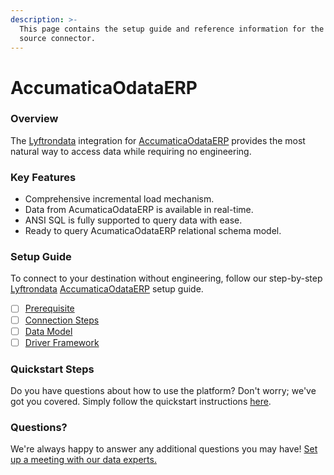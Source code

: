 ```yaml
---
description: >-
  This page contains the setup guide and reference information for the Acumatica
  source connector.
---
```


# AccumaticaOdataERP

### Overview

The [Lyftrondata](https://www.lyftrondata.com/) integration for [AccumaticaOdataERP](https://lyftron.com/source/data-migration-from-acumatica-to-snowflake-google-bigquery-amazon-redshift-and-azure-sql-database/) provides the most natural way to access data while requiring no engineering.

### Key Features

* Comprehensive incremental load mechanism.
* Data from AcumaticaOdataERP is available in real-time.
* ANSI SQL is fully supported to query data with ease.
* Ready to query AcumaticaOdataERP relational schema model.

### Setup Guide

To connect to your destination without engineering, follow our step-by-step [Lyftrondata](https://www.lyftrondata.com/) [AccumaticaOdataERP](https://lyftron.com/source/data-migration-from-acumatica-to-snowflake-google-bigquery-amazon-redshift-and-azure-sql-database/) setup guide.

* [ ] [Prerequisite](../acumatica/prerequisite.md)
* [ ] [Connection Steps](../acumatica/connection-steps.md)
* [ ] [Data Model](../acumatica/data-model/erd.md)
* [ ] [Driver Framework](../acumatica/driver-framework/)

### Quickstart Steps

Do you have questions about how to use the platform? Don't worry; we've got you covered. Simply follow the quickstart instructions [here](../acumatica/).

### Questions? <a href="#questions" id="questions"></a>

We're always happy to answer any additional questions you may have! [Set up a meeting with our data experts.](https://www.lyftrondata.com/book-a-meeting/)

